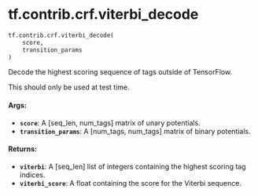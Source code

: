 <div itemscope itemtype="http://developers.google.com/ReferenceObject">
<meta itemprop="name" content="tf.contrib.crf.viterbi_decode" />
<meta itemprop="path" content="Stable" />
</div>

# tf.contrib.crf.viterbi_decode

``` python
tf.contrib.crf.viterbi_decode(
    score,
    transition_params
)
```

Decode the highest scoring sequence of tags outside of TensorFlow.

This should only be used at test time.

#### Args:

* <b>`score`</b>: A [seq_len, num_tags] matrix of unary potentials.
* <b>`transition_params`</b>: A [num_tags, num_tags] matrix of binary potentials.


#### Returns:

* <b>`viterbi`</b>: A [seq_len] list of integers containing the highest scoring tag
      indices.
* <b>`viterbi_score`</b>: A float containing the score for the Viterbi sequence.